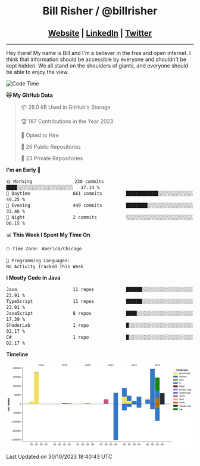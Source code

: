 
<h1 align="center">
    Bill Risher / @billrisher <br />
</h1>
<h2 align="center">
    <a href="https://billrisher.com">Website</a> | <a href="https://linkedin.com/in/william-risher">LinkedIn</a> | <a href="https://twitter.com/billrisher_">Twitter</a> 
 </h2>

---

Hey there! My name is Bill and I'm a believer in the free and open internet. 
I think that information should be accessible by everyone and shouldn't be kept hidden. 
We all stand on the shoulders of giants, and everyone should be able to enjoy the view.

<!--START_SECTION:waka-->
![Code Time](http://img.shields.io/badge/Code%20Time-232%20hrs%2046%20mins-blue)

**🐱 My GitHub Data** 

> 📦 26.0 kB Used in GitHub's Storage 
 > 
> 🏆 187 Contributions in the Year 2023
 > 
> 💼 Opted to Hire
 > 
> 📜 26 Public Repositories 
 > 
> 🔑 23 Private Repositories 
 > 
**I'm an Early 🐤** 

```text
🌞 Morning                230 commits         ████░░░░░░░░░░░░░░░░░░░░░   17.14 % 
🌆 Daytime                661 commits         ████████████░░░░░░░░░░░░░   49.25 % 
🌃 Evening                449 commits         ████████░░░░░░░░░░░░░░░░░   33.46 % 
🌙 Night                  2 commits           ░░░░░░░░░░░░░░░░░░░░░░░░░   00.15 % 
```


📊 **This Week I Spent My Time On** 

```text
🕑︎ Time Zone: America/Chicago

💬 Programming Languages: 
No Activity Tracked This Week
```

**I Mostly Code in Java** 

```text
Java                     11 repos            ██████░░░░░░░░░░░░░░░░░░░   23.91 % 
TypeScript               11 repos            ██████░░░░░░░░░░░░░░░░░░░   23.91 % 
JavaScript               8 repos             ████░░░░░░░░░░░░░░░░░░░░░   17.39 % 
ShaderLab                1 repo              █░░░░░░░░░░░░░░░░░░░░░░░░   02.17 % 
C#                       1 repo              █░░░░░░░░░░░░░░░░░░░░░░░░   02.17 % 
```



**Timeline**

![Lines of Code chart](https://raw.githubusercontent.com/billrisher/billrisher/main/assets/bar_graph.png)


 Last Updated on 30/10/2023 18:40:43 UTC
<!--END_SECTION:waka-->

